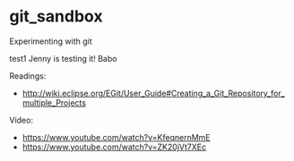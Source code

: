 # git_sandbox
Experimenting with git

test1
Jenny is testing it!
Babo

Readings:
 - http://wiki.eclipse.org/EGit/User_Guide#Creating_a_Git_Repository_for_multiple_Projects

Video:
 - https://www.youtube.com/watch?v=KfeqnernMmE
 - https://www.youtube.com/watch?v=ZK20jVt7XEc
